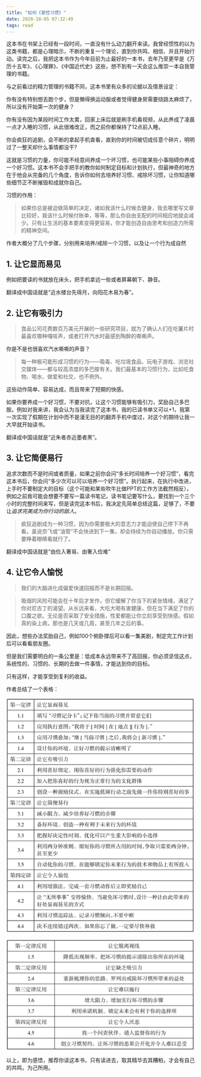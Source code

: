```yaml
---
title: "如何《掌控习惯》"
date: 2020-10-05 07:32:49
tags: read
---
```


这本书在书架上已经有一段时间，一直没有什么动力翻开来读。我曾经惯性的以为这类书籍，都是心理暗示，不断的重复一个理论，直到你共鸣、相信、并且开始行动。读完之后，我把这本书作为今年目前为止最好的一本书，去年乃至更早是《万历十五年》、《心理罪》、《中国近代史》这些，想不到有一天会这么推崇一本自我管理的书籍。

与之前看过的精力管理的书籍不同，这本书里有众多的论据以及情景设定：

你有没有特别想去跑个步，但是懒得换运动服或者觉得健身房需要绕路太麻烦了，所以没有开始第一次的健身？

你有没有因为某段时间工作太累，回家上床后就是刷手机看视频，从此养成了凌晨一点才入睡的习惯，从此很难改正，而之前你都保持了12点前入睡。

你会疯狂的追剧，会不断的拿起手机查看，直到你的时间被切成任意个碎片，明明过了一整天却什么事情都没干?

这就是习惯的力量，你可能不经意间养成一个坏习惯，也可能某些小事阻碍你养成一个好习惯。这本书不会手把手的教你如何制定目标和计划执行，但最神奇的地方在于他会从完备的几个角度，告诉你如何去培养好习惯、戒除坏习惯，让你知道哪些细节正不断摧毁和成就你自己。

习惯的作用：

>如果你总是被迫做简单的决定，诸如我该什么时候去健身，我去哪里写文章比较好，我该什么时候付账单，等等，那么你自由支配的时间相应地就会减少。只有让生活的基本要素变得更容易，你才能创造自由思考和创造力所需的精神空间。

作者大概分了几个步骤，分别用来培养/戒除一个习惯，以及让一个行为成自然

## 1. 让它显而易见

例如把要读的书就放在床头，把手机拿远一些或者屏幕朝下、静音。

翻译成中国话就是“近水楼台先得月，向阳花木易为春”。

## 2. 让它有吸引力

>食品公司花费数百万美元开展的一些研究项目，就为了确认人们在吃薯片时最喜欢哪种嘎吱声，或者打开汽水时最感到陶醉的嘶嘶声。

你是不是也很喜欢汽水嘶嘶的声音？

>每一种极可能形成习惯的行为——吸毒、吃垃圾食品、玩电子游戏、浏览社交媒体——都与较高浓度的多巴胺有关。我们最基本的习惯行为，比如吃食物、喝水、做爱和社交，也不例外。

这些动作简单、容易达成，而且带来了短期的快感。

如果你要养成一个好习惯，不要对抗，让这个习惯能够有吸引力，奖励自己多巴胺。例如对我来讲，我会认为当我读完了这本书，我的已读书单又可以+1，我第一次实现了假期在计划中而不是漫无目的的翻弄手机中度过，对这个的期待让我一大早就开始读书。

翻译成中国话就是“近朱者赤近墨者黑”。

## 3. 让它简便易行

追求次数而不是时间或者质量，如果之前你会问“多长时间培养一个好习惯”，看完这本书后，你会问“多少次可以可以培养一个好习惯”。执行起来，在执行中改进，上手时不要制定大的目标（这个可能和某些吹牛比做PPT的工作方法截然相反），例如之前我可能会想要不要写一篇读书笔记，读书笔记要写什么，要找到一个三个小时的完整时间来写，但是读完这本书后，我决定先简单总结这篇，足够了，不要让*追求完美成为你行动的敌人*。

>疯狂追剧成为一种习惯，因为你需要极大的意志力才能迫使自己停下不再看。虽说奈飞或“油管”不会快进到下一集，却会持续为你自动播放。你只需要睁着眼睛看就行了。

翻译成中国话就是“由俭入奢易、由奢入俭难”

## 4. 让它令人愉悦

>我们的大脑进化成偏爱快速回报而不是长期回报。

>吸烟的风险可能会在十年后才发作，但它缓解了你当下的紧张情绪，满足了你对尼古丁的渴望。从长远来看，大吃大喝有害健康，但在当下满足了你的口腹之欲。无论是否采取了安全措施，性爱都能让你立刻享受到快感。假如真的染上病，那也是几天或几周，甚至几年之后的事。

因此，想些办法奖励自己，例如100个俯卧撑后可以看一集美剧，制定完工作计划后可以看看朋友圈。

但是我们需要明白的一条公里是：低成本永远带来不了高回报，你必须坚信这点，系统性的、习惯的、长期的去做一件事情，才能达到你的目标。

只有这样，才能享受到复利的收益。

作者总结了一个表格：

![good_habit](/assets/images/good_habit.png)

![bad_habit](/assets/images/bad_habit.png)

以上，即为感悟，推荐你读这本书，只有读进去，取其精华去其糟粕，才会有自己的共鸣，为己所用。